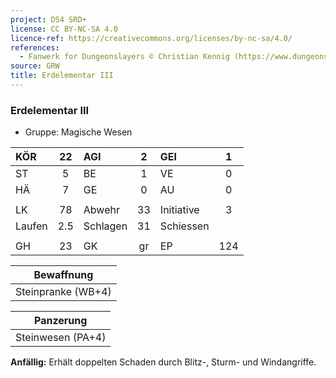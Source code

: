 ```yaml
---
project: DS4 SRD+
license: CC BY-NC-SA 4.0
licence-ref: https://creativecommons.org/licenses/by-nc-sa/4.0/
references: 
  - Fanwerk for Dungeonslayers © Christian Kennig (https://www.dungeonslayers.net/)
source: GRW
title: Erdelementar III
---
```


### Erdelementar III

- Gruppe: Magische Wesen

| KÖR    | 22  | AGI      |  2  | GEI        |  1  |
| :----- | :-: | :------- | :-: | :--------- | :-: |
| ST     |  5  | BE       |  1  | VE         |  0  |
| HÄ     |  7  | GE       |  0  | AU         |  0  |
|        |     |          |     |            |     |
| LK     | 78  | Abwehr   | 33  | Initiative |  3  |
| Laufen | 2.5 | Schlagen | 31  | Schiessen  |     |
|        |     |          |     |            |     |
| GH     | 23  | GK       | gr  | EP         | 124 |

|     Bewaffnung     |
| :----------------: |
| Steinpranke (WB+4) |

|     Panzerung     |
| :---------------: |
| Steinwesen (PA+4) |

**Anfällig:** Erhält doppelten Schaden durch Blitz-, Sturm- und Windangriffe.

